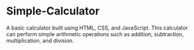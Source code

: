 # Simple-Calculator
A basic calculator built using HTML, CSS, and JavaScript. This calculator can perform simple arithmetic operations such as addition, subtraction, multiplication, and division.

